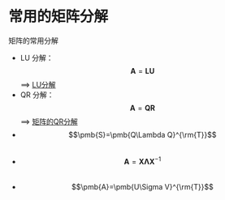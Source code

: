 # 常用的矩阵分解

矩阵的常用分解

- LU 分解：$$\pmb{A}=\pmb{LU}$$ ==> [LU分解](./lu-decomposition.html)
- QR 分解：$$\pmb{A}=\pmb{QR}$$ ==> [矩阵的QR分解](./qr_decomposition.html)
- $$\pmb{S}=\pmb{Q\Lambda Q}^{\rm{T}}$$​​
- $$\pmb{A}=\pmb{X}\pmb{\Lambda}\pmb{X}^{-1}$$​
- $$\pmb{A}=\pmb{U\Sigma V}^{\rm{T}}$$

